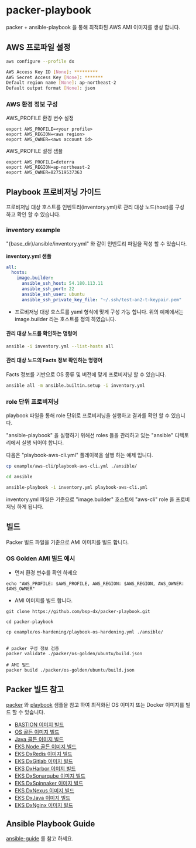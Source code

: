 # packer-playbook
packer + ansible-playbook 을 통해 최적화된 AWS AMI 이미지를 생성 합니다.

## AWS 프로파일 설정
```bash
aws configure --profile dx

AWS Access Key ID [None]: *********
AWS Secret Access Key [None]: *******
Default region name [None]: ap-northeast-2
Default output format [None]: json
```

### AWS 환경 정보 구성

AWS_PROFILE 환경 변수 설정

```shell
export AWS_PROFILE=<your profile> 
export AWS_REGION=<aws region>
export AWS_OWNER=<aws account id>
```

AWS_PROFILE 설정 샘플
```shell
export AWS_PROFILE=dxterra
export AWS_REGION=ap-northeast-2
export AWS_OWNER=827519537363
```

## Playbook 프로비저닝 가이드

프로비저닝 대상 호스트를 인벤토리(inventory.yml)로 관리 대상 노드(host)를 구성 하고 확인 할 수 있습니다.


### inventory example

"{base_dir}/ansible/inventory.yml" 와 같이 인벤토리 파일을 작성 할 수 있습니다.

**inventory.yml 샘플**
```yaml
all:
  hosts:
    image.builder:
      ansible_ssh_host: 54.180.113.11
      ansible_ssh_port: 22
      ansible_ssh_user: ubuntu
      ansible_ssh_private_key_file: "~/.ssh/test-an2-t-keypair.pem"
```
* 프로비저닝 대상 호스트를 yaml 형식에 맞게 구성 가능 합니다. 위의 예제에서는 image.builder 라는 호스트를 정의 하였습니다.


#### 관리 대상 노드를 확인하는 명령어
```bash
ansible -i inventory.yml --list-hosts all
```


#### 관리 대상 노드의 Facts 정보 확인하는 명령어
Facts 정보를 기반으로 OS 종류 및 버전에 맞게 프로비저닝 할 수 있습니다.
```bash
ansible all -m ansible.builtin.setup -i inventory.yml
```

###  role 단위 프로비저닝
playbook 파일을 통해 role 단위로 프로비저닝을 실행하고 결과를 확인 할 수 있습니다.

"ansible-playbook" 을 실행하기 위해선 roles 들을 관리하고 있는 "ansible" 디렉토리에서 실행 되어야 합니다.

다음은 "playbook-aws-cli.yml" 플레이북을 실행 하는 예제 입니다.

```bash
cp example/aws-cli/playbook-aws-cli.yml ./ansible/ 

cd ansible

ansible-playbook -i inventory.yml playbook-aws-cli.yml
```

inventory.yml 파일은 기준으로 "image.builder" 호스트에 "aws-cli" role 을 프로비저닝 하게 됩니다.



## 빌드
Packer 빌드 파일을 기준으로 AMI 이미지를 빌드 합니다.

### OS Golden AMI 빌드 예시

- 먼저 환경 변수를 확인 하세요
```shell
echo "AWS_PROFILE: $AWS_PROFILE, AWS_REGION: $AWS_REGION, AWS_OWNER: $AWS_OWNER"
```

- AMI 이미지를 빌드 합니다.
```shell
git clone https://github.com/bsp-dx/packer-playbook.git

cd packer-playbook

cp example/os-hardening/playbook-os-hardening.yml ./ansible/ 


# packer 구성 정보 검증
packer validate ./packer/os-golden/ubuntu/build.json

# AMI 빌드
packer build ./packer/os-golden/ubuntu/build.json
```


## Packer 빌드 참고
[packer](./packer/) 와 [playbook](./example/) 샘플을 참고 하여 최적화된 OS 이미지 또는 Docker 이미지를 빌드 할 수 있습니다.

- [BASTION 이미지 빌드](./packer/bastion/README.md)
- [OS 골든 이미지 빌드](packer/os-hardening/README.md)
- [Java 골든 이미지 빌드](./packer/java-golden/README.md)
- [EKS Node 골든 이미지 빌드](./packer/eks-node/README.md)
- [EKS DxRedis 이미지 빌드](packer/eks-redis/README.md)
- [EKS DxGitlab 이미지 빌드](./packer/eks-gitlab/README.md)
- [EKS DxHarbor 이미지 빌드](./packer/eks-harbor/README.md)
- [EKS DxSonarqube 이미지 빌드](./packer/eks-sonarqube/README.md)
- [EKS DxSpinnaker 이미지 빌드](./packer/eks-spinnaker/README.md)
- [EKS DxNexus 이미지 빌드](./packer/eks-nexus/README.md)
- [EKS DxJava 이미지 빌드](./packer/eks-java/README.md)
- [EKS DxNginx 이미지 빌드](./packer/eks-nginx/README.md)

## Ansible Playbook Guide
[ansible-guide](./docs/ansible-guide.md) 를 참고 하세요.

